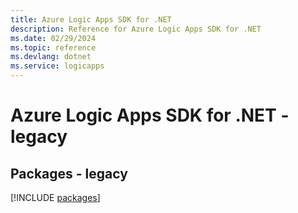 ```yaml
---
title: Azure Logic Apps SDK for .NET
description: Reference for Azure Logic Apps SDK for .NET
ms.date: 02/29/2024
ms.topic: reference
ms.devlang: dotnet
ms.service: logicapps
---
```

# Azure Logic Apps SDK for .NET - legacy
## Packages - legacy
[!INCLUDE [packages](logic-apps-index.md)]